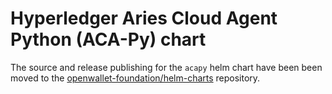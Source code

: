 # Hyperledger Aries Cloud Agent Python (ACA-Py) chart

The source and release publishing for the `acapy` helm chart have been been moved to the [openwallet-foundation/helm-charts](https://github.com/openwallet-foundation/helm-charts/tree/main/charts/acapy) repository.
